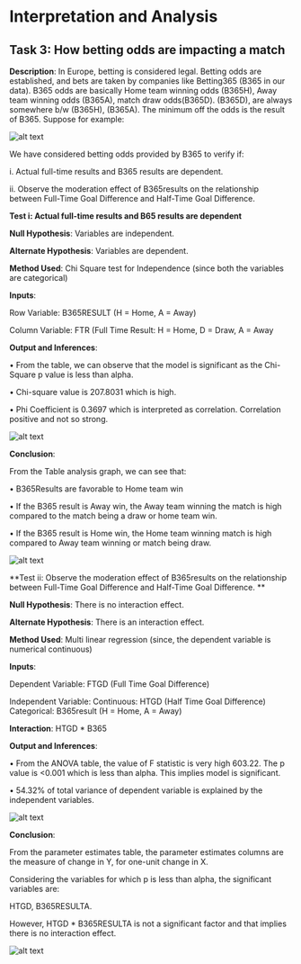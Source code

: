 # Interpretation and Analysis

## Task 3: How betting odds are impacting a match    

**Description**: In Europe, betting is considered legal. Betting odds are established, and bets are taken by companies like Betting365 (B365 in our data). B365 odds are basically Home team winning odds (B365H), Away team winning odds (B365A), match draw odds(B365D). (B365D), are always somewhere b/w (B365H), (B365A). The minimum off the odds is the result of B365. Suppose for example:

![alt text](https://github.com/mullapudirajaprashanth/Statistical-Analysis-EPL-data/blob/master/Output%20Images/Task5-Img1.PNG)

We have considered betting odds provided by B365 to verify if:

i.	Actual full-time results and B365 results are dependent. 

ii.	Observe the moderation effect of B365results on the relationship between Full-Time Goal Difference and Half-Time Goal Difference. 

**Test i: Actual full-time results and B65 results are dependent**

**Null Hypothesis**: Variables are independent.  

**Alternate Hypothesis**: Variables are dependent. 


**Method Used**: Chi Square test for Independence (since both the variables are categorical)

**Inputs**: 

 Row Variable:  B365RESULT (H = Home, A = Away)
  
 Column Variable: FTR (Full Time Result: H = Home, D = Draw, A = Away


**Output and Inferences**:

•	From the table, we can observe that the model is significant as the Chi-Square p value is less than alpha. 

•	Chi-square value is 207.8031 which is high.

•	Phi Coefficient is 0.3697 which is interpreted as correlation. Correlation positive and not so strong. 

![alt text](https://github.com/mullapudirajaprashanth/Statistical-Analysis-EPL-data/blob/master/Output%20Images/Task5-Img2.png)


**Conclusion**:

From the Table analysis graph, we can see that:

•	B365Results are favorable to Home team win

•	If the B365 result is Away win, the Away team winning the match is high compared to the match being a draw or home team win. 

•	If the B365 result is Home win, the Home team winning match is high compared to Away team winning or match being draw. 

![alt text](https://github.com/mullapudirajaprashanth/Statistical-Analysis-EPL-data/blob/master/Output%20Images/Task5-Img3.png)

**Test ii:	Observe the moderation effect of B365results on the relationship between Full-Time Goal Difference and Half-Time Goal Difference. **

**Null Hypothesis**: There is no interaction effect.  

**Alternate Hypothesis**: There is an interaction effect. 


**Method Used**: Multi linear regression (since, the dependent variable is numerical continuous)

**Inputs**: 

 Dependent Variable:  FTGD (Full Time Goal Difference)
  
 Independent Variable:  Continuous: HTGD (Half Time Goal Difference) 
		                      Categorical: B365result (H = Home, A = Away)

**Interaction**: HTGD * B365

**Output and Inferences**:

•	From the ANOVA table, the value of F statistic is very high 603.22. The p value is <0.001 which is less than alpha. This implies model is significant. 

•	54.32% of total variance of dependent variable is explained by the independent variables. 

![alt text](https://github.com/mullapudirajaprashanth/Statistical-Analysis-EPL-data/blob/master/Output%20Images/Task5-Img4.png)

**Conclusion**:

From the parameter estimates table, the parameter estimates columns are the measure of change in Y, for one-unit change in X. 

Considering the variables for which p is less than alpha, the significant variables are:

HTGD, B365RESULTA. 

However, HTGD * B365RESULTA is not a significant factor and that implies there is no interaction effect. 

![alt text](https://github.com/mullapudirajaprashanth/Statistical-Analysis-EPL-data/blob/master/Output%20Images/Task5-Img5.png)

